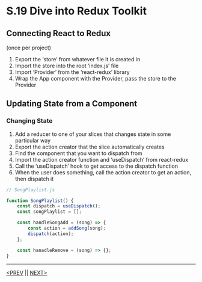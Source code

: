 # S.19 Dive into Redux Toolkit

## Connecting React to Redux

(once per project)

1. Export the ‘store’ from whatever file it is created in
2. Import the store into the root ‘index.js’ file
3. Import ‘Provider’ from the ‘react-redux’ library
4. Wrap the App component with the Provider, pass the store to the Provider

## Updating State from a Component

### Changing State

1. Add a reducer to one of your slices that changes state in some particular way
2. Export the action creator that the slice automatically creates
3. Find the component that you want to dispatch from
4. Import the action creator function and ‘useDispatch’ from react-redux
5. Call the ‘useDispatch’ hook to get access to the dispatch function
6. When the user does something, call the action creator to get an action, then dispatch it

```jsx
// SongPlaylist.js

function SongPlaylist() {
	const dispatch = useDispatch();
	const songPlaylist = [];

	const handleSongAdd = (song) => {
		const action = addSong(song);
		dispatch(action);
	};

	const hanadleRemove = (song) => {};
}
```

---

[<PREV](./230307.md) || [NEXT>](./230308.md)
